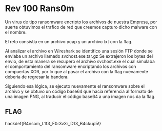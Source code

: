 # Rev 100 Rans0m

Un virus de tipo ransomware encripto los archivos de nuestra Empresa, por suerte obtuvimos el trafico de red que creemos capturo dicho malware con el nombre.

El reto consistía en un archivo pcap y un archivo txt con la flag.

Al analizar el archivo en Wireshark se identifico una sesión FTP donde se enviaba un archivo llamado svchost.exe.tar.gz
Se extrajeron los bytes del envio, de esta manera se recupero el archivo svchost.exe el cual simulaba el comportamiento del ransomware encriptando los archivos con compuertas XOR, por lo que al pasar el archivo con la flag nuevamente debería de regresar la bandera.

Siguiendo esa lógica, se ejecuto nuevamente el ransomware sobre el archivo y se obtuvo un código base64 que hacia referencia al formato de una imagen PNG, al traducir el código base64 a una imagen nos da la flag.

## FLAG
hackdef{R4nsom_L1f3_F0r3v3r_D13_B4ckup5!} 